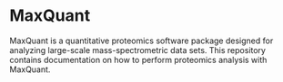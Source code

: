 # MaxQuant 

MaxQuant is a quantitative proteomics software package designed for analyzing large-scale mass-spectrometric data sets. This repository contains documentation on how to perform proteomics analysis with MaxQuant.